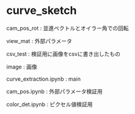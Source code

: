 # curve_sketch

cam_pos_rot : 並進ベクトルとオイラー角での回転

view_mat : 外部パラメータ

csv_test : 検証用に画像をcsvに書き出したもの

image : 画像

curve_extraction.ipynb : main

cam_pos.ipynb : 外部パラメータ検証用

color_det.ipynb : ピクセル値検証用
